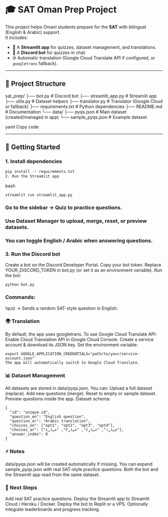 # 🎓 SAT Oman Prep Project

This project helps Omani students prepare for the **SAT** with bilingual (English & Arabic) support.  
It includes:
- 📌 A **Streamlit app** for quizzes, dataset management, and translations.  
- 🤖 A **Discord bot** for quizzes in chat.  
- 🌐 Automatic translation (Google Cloud Translate API if configured, or `googletrans` fallback).  

---

## 📂 Project Structure
sat_prep/
├── bot.py # Discord bot
├── streamlit_app.py # Streamlit app
├── utils.py # Dataset helpers
├── translator.py # Translator (Google Cloud or fallback)
├── requirements.txt # Python dependencies
├── README.md # Documentation
└── data/
├── pyqs.json # Main dataset (created/managed in app)
└── sample_pyqs.json # Example dataset

yaml
Copy code

---

## 🚀 Getting Started

### 1. Install dependencies
```bash
pip install -r requirements.txt
2. Run the Streamlit app
```

bash
```
streamlit run streamlit_app.py
```

### Go to the sidebar → Quiz to practice questions.
### Use Dataset Manager to upload, merge, reset, or preview datasets.
### You can toggle English / Arabic when answering questions.

### 3. Run the Discord bot

Create a bot on the Discord Developer Portal.
Copy your bot token.
Replace YOUR_DISCORD_TOKEN in bot.py (or set it as an environment variable).
Run the bot:

```
python bot.py
```

### Commands:
!quiz → Sends a random SAT-style question in English.

### 🌍 Translation
By default, the app uses googletrans.
To use Google Cloud Translate API:
Enable Cloud Translation API in Google Cloud Console.
Create a service account & download its JSON key.
Set the environment variable:

```
export GOOGLE_APPLICATION_CREDENTIALS="path/to/your/service-account.json"
The app will automatically switch to Google Cloud Translate.
```

### 📊 Dataset Management

All datasets are stored in data/pyqs.json.
You can:
Upload a full dataset (replace).
Add new questions (merge).
Reset to empty or sample dataset.
Preview questions inside the app.
Dataset schema:

```
{
  "id": "unique-id",
  "question_en": "English question",
  "question_ar": "Arabic translation",
  "choices_en": ["opt1", "opt2", "opt3", "opt4"],
  "choices_ar": ["خيار١", "خيار٢", "خيار٣", "خيار٤"],
  "answer_index": 0
}
```

### ⚡ Notes
data/pyqs.json will be created automatically if missing.
You can expand sample_pyqs.json with real SAT-style practice questions.
Both the bot and the Streamlit app read from the same dataset.

### 📌 Next Steps
Add real SAT practice questions.
Deploy the Streamlit app to Streamlit Cloud / Heroku / Docker.
Deploy the bot to Replit or a VPS.
Optionally integrate leaderboards and progress tracking.
